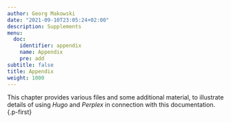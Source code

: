 ```yaml
---
author: Georg Makowski
date: "2021-09-10T23:05:24+02:00"
description: Supplements
menu:
  doc:
    identifier: appendix
    name: Appendix
    pre: add
subtitle: false
title: Appendix
weight: 1000
---
```


This chapter provides various files and some additional material, to illustrate details of using _Hugo_ and _Perplex_ in connection with this documentation.
{.p-first} <!-- more -->

